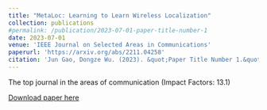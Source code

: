 ```yaml
---
title: "MetaLoc: Learning to Learn Wireless Localization"
collection: publications
#permalink: /publication/2023-07-01-paper-title-number-1
date: 2023-07-01
venue: 'IEEE Journal on Selected Areas in Communications'
paperurl: 'https://arxiv.org/abs/2211.04258'
citation: 'Jun Gao, Dongze Wu. (2023). &quot;Paper Title Number 1.&quot; <i>Journal 1</i>. 1(1).'
---
```


The top journal in the areas of communication (Impact Factors: 13.1)

[Download paper here](http://academicpages.github.io/files/paper1.pdf)


